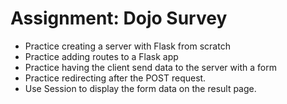 # Assignment: Dojo Survey

- Practice creating a server with Flask from scratch
- Practice adding routes to a Flask app
- Practice having the client send data to the server with a form
- Practice redirecting after the POST request.
- Use Session to display the form data on the result page.